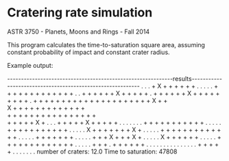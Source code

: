 # Cratering rate simulation
ASTR 3750 - Planets, Moons and Rings - Fall 2014

This program calculates the time-to-saturation square area, assuming constant probability of impact and constant crater radius.

Example output:


------------------------------------------------------------results-----------------------------------------------------------
    . . . +   X   +       + + + + + . . . .
    . + + +   + + + + +   +       + + + + .
    . +   + + +       +   +   X + + + + + .
    + + + + + +   X   + + + + + + + +   + .
    + + +   + +       + + + +       +   + +
        +   + + + + + + +   +   X   +   +  
    X   +   + + + + + + + + +       + + +  
    + + + + + + + + +       + + + + + + +  
    +       +   + + +   X   + . . . + + + +
    +   X   +   + + +       + . . . . . . .
    +       +   + + + + + + + + + . . . . .
    + + + + + + + + +   +       + . . . . .
    X +   +       + + + + + X   + . . . . .
      +   + + + + + + + + + + + + . . . . .
    + +   +       +   + +       + . . . . .
      + + +   X   +   + +   X   + . . . . .
    X   + +       +   + +       + . . . . .
        + + + + + + + + + + + + + . . . . .
    + + + . + + + + +       + . . . . . . .
    . . . . . . . . + + + + + . . . . . . .
    number of craters:  12.0
    Time to saturation:  47808
